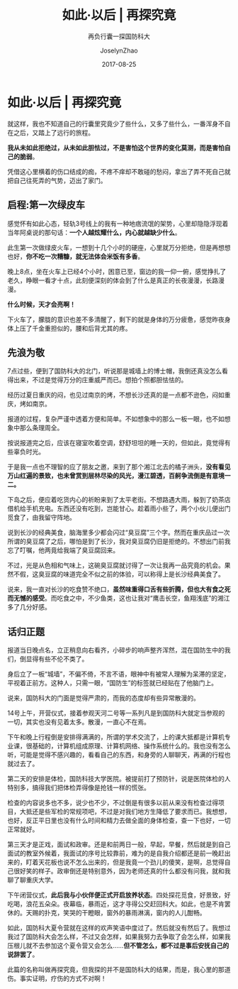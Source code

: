 ﻿---
layout:     post
title:      如此·以后 | 再探究竟
subtitle:   再负行囊一探国防科大
date:       2017-08-25
author:     JoselynZhao
header-img: img/home-bg-o.jpg
catalog: true
tags:
    - 如此·以后
---

# 如此·以后 | 再探究竟
就这样，我也不知道自己的行囊里究竟少了些什么，又多了些什么，一番浑身不自在之后，又踏上了远行的旅程。

**我从未如此拒绝过，从未如此胆怯过，不是害怕这个世界的变化莫测，而是害怕自己的脆弱**。

凭借这心里横着的伤口结成的痂，不疼不痒却不敢碰的愁闷，拿出了弄不死自己就把自己往死弄的气势，迈出了家门。

## 启程:第一次绿皮车

感觉怀有如此心态，轻轨3号线上的我有一种地痞流氓的架势，心里却隐隐浮现着当年阿桌说的那句话：**一个人越炫耀什么，内心就越缺少什么**。

此生第一次做绿皮火车，一想到十几个小时的硬座，心里就万分拒绝，但是再想想也好，**你不吃一次糟糠，就无法体会米饭有多香**。

晚上8点，坐在火车上已经4个小时，困意已至，窗边的我一仰一俯，感觉挣扎了老久，睁眼一看才十点，此刻便深刻的体会到了什么是真正的长夜漫漫，长路漫漫。

**什么时候，天才会亮啊！**
	
下火车了，朦胧的意识也差不多清醒了，剩下的就是身体的万分疲惫，感觉昨夜身体上压了千金重担似的，腰和后背尤其的疼。

## 先浪为敬
7点过些，便到了国防科大的北门，听说那是城墙上的博士帽，我倒还真没怎么看得出来，不过是觉得万分的庄重威严而已。想拍个照都胆怯怯的。

经历过夏日重庆的闷，也见过南京的烤，不想长沙还真的是一点都不逊色，闷如重庆，烤如南京。

报道的过程，复杂严谨中透着方便和简单。不如想象中的那么一板一眼，也不如想象中那么条理周全。

按说报道完之后，应该在寝室吹着空调，舒舒坦坦的睡一天的，但如此，竟觉得有些辜负时光。

于是我一点也不理智的应了朋友之邀，来到了那个湘江北去的橘子洲头，**没有看见万山红遍的景致，也未曾赏到层林尽染的风光，漫江碧透，百舸争流倒是有意境一二。**

下岛之后，便应着吃货内心的祈盼来到了太平老街。不想路遇大雨，躲到了奶茶店借机给手机充电。东西还没有吃到，岂能甘心。趁着雨小些了，两个小伙儿便出门觅食了，由我留守阵地。
	
说到长沙的经典美食，脑海里多少都会闪过“臭豆腐”三个字。然而在重庆品过一次所谓的臭豆腐了之后，哪怕是到了长沙，我对臭豆腐仍旧是拒绝的。不想出门前我忘了叮嘱，他两竟给我端了臭豆腐回来。

不过，光是从色相和气味上，这碗臭豆腐就讨得了一次让我再一品究竟的机会。果然不假，这臭豆腐的味道完全不似之前的体验，可以称得上是长沙经典美食了。

说来，我一直对长沙的吃食赞不绝口，**虽然味重得口舌有些折腾，但也大有食之死而无憾的感受**。而吃食之中，不少鱼类，这也让我对“鹰击长空，鱼翔浅底”的湘江多了几分好感。
	
## 话归正题

报道当日晚点名，立正稍息向右看齐，小碎步的响声整齐浑然，混在国防生中的我们，倒显得有些不伦不类了。

身后立了一板“城墙”，不偏不倚，不言不语，眼神中有被常人理解为呆滞的坚定，平视着正前方。这种人，只需一眼，“国防生”的标签就已经贴在了他脑门上。

说来，国防科大的门面是觉得严肃的，而我的态度却有些异常散漫的。

14号上午，开营仪式，接着参观天河二号等一系列凡是到国防科大就定当参观的一切，其实也没有见着太多。散漫，一直心不在焉。

下午和晚上行程倒是安排得满满的，所谓的学术交流了，上的课大抵都是计算机专业课，很基础的，计算机组成原理、计算机网络、操作系统什么的。我也没有怎么听，可能是觉得不感兴趣的，看看自己的东西，和身旁的人聊聊天，再满的行程也就过去了。

第二天的安排是体检，国防科技大学医院。被提前打了预防针，说是医院体检的人特别多，搞得我们把体检弄得像是抢钱一样的慌张。

检查的内容说多也不多，说少也不少，不过倒是有很多以前从来没有检查过得项目，大抵还是些军检的常规项吧，不过是对我们地方生降低了要求而已。我想想，也好，反正平日里也没有什么时间和精力去做全面的身体检查，查一下也好，一切正常就好。

第三天才是正戏，面试和政审。还是和前两日一般，早起，早餐，然后就是到自己面试的教室外候着，我面试的序号比较靠前，难为的是自我介绍都还是前一晚赶出来的，盯着天花板也说不怎么出来的，但是我竟一个劲儿的傻笑，是啊，总觉得自己很好笑的样子。政审倒还是特别意外，因为老师还真的什么都没有问我，就和我聊了聊重庆大学。

下午闭营仪式，**此后我与小伙伴便正式开启放养状态**。四处探花觅食，好景致，好吃喝，浪花五朵朵。夜幕临，暴雨近，这才寻得公交赶回科大。如此，也是不肯罢休的。天赐的扑克，笑哭的干瞪眼，窗外的暴雨淋漓，窗内的人儿酣畅。

如此，国防科大夏令营就在这样的欢声笑语中度过了。然后就没有然后了。我想过我过了国防科大会怎么样，不过又会怎样，如果我努力去争取了会怎么样，如果我压根儿就不去参加这个夏令营又会怎么……**但不管怎么，都不过是事后安抚自己的说辞罢了**。

此篇的名称叫做再探究竟，但我探的并不是国防科大的结果，而是，我心里的那道伤。事实证明，疗伤的方式不对啊！
